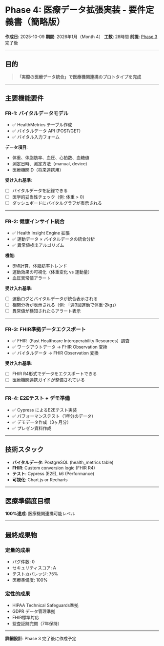# Phase 4: 医療データ拡張実装 - 要件定義書（簡略版）

**作成日**: 2025-10-09
**期間**: 2026年1月（Month 4）
**工数**: 28時間
**前提**: [Phase 3](../phase3-audit-compliance/) 完了後

---

## 目的

> **「実際の医療データ統合」で医療機関連携のプロトタイプを完成**

---

## 主要機能要件

### FR-1: バイタルデータモデル

- ✅ HealthMetrics テーブル作成
- ✅ バイタルデータ API (POST/GET)
- ✅ バイタル入力フォーム

**データ項目**:
- 体重、体脂肪率、血圧、心拍数、血糖値
- 測定日時、測定方法（manual, device）
- 医療機関ID（将来連携用）

**受け入れ基準**:
- [ ] バイタルデータを記録できる
- [ ] 医学的妥当性チェック（例: 体重 > 0）
- [ ] ダッシュボードにバイタルグラフが表示される

---

### FR-2: 健康インサイト統合

- ✅ Health Insight Engine 拡張
- ✅ 運動データ × バイタルデータの統合分析
- ✅ 異常値検出アルゴリズム

**機能**:
- BMI計算、体脂肪率トレンド
- 運動効果の可視化（体重変化 vs 運動量）
- 血圧異常値アラート

**受け入れ基準**:
- [ ] 運動ログとバイタルデータが統合表示される
- [ ] 相関分析が表示される（例: 「週3回運動で体重-2kg」）
- [ ] 異常値が検知されたらアラート表示

---

### FR-3: FHIR準拠データエクスポート

- ✅ FHIR（Fast Healthcare Interoperability Resources）調査
- ✅ ワークアウトデータ → FHIR Observation 変換
- ✅ バイタルデータ → FHIR Observation 変換

**受け入れ基準**:
- [ ] FHIR R4形式でデータをエクスポートできる
- [ ] 医療機関連携ガイドが整備されている

---

### FR-4: E2Eテスト + デモ準備

- ✅ Cypress によるE2Eテスト実装
- ✅ パフォーマンステスト（1年分のデータ）
- ✅ デモデータ作成（3ヶ月分）
- ✅ プレゼン資料作成

---

## 技術スタック

- **バイタルデータ**: PostgreSQL (health_metrics table)
- **FHIR**: Custom conversion logic (FHIR R4)
- **テスト**: Cypress (E2E), k6 (Performance)
- **可視化**: Chart.js or Recharts

---

## 医療準備度目標

**100%達成**: 医療機関連携可能レベル

---

## 最終成果物

### 定量的成果
- バグ件数: 0
- セキュリティスコア: A
- テストカバレッジ: 75%
- 医療準備度: 100%

### 定性的成果
- HIPAA Technical Safeguards準拠
- GDPR データ管理準拠
- FHIR標準対応
- 監査証跡完備（7年保持）

---

**詳細設計**: Phase 3 完了後に作成予定
